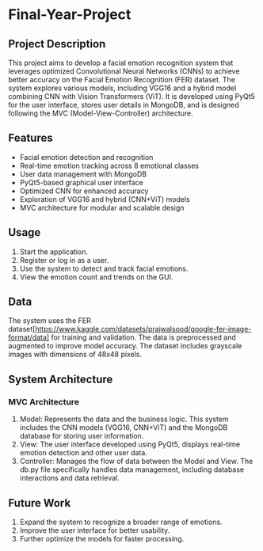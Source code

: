 # Final-Year-Project
## Project Description
This project aims to develop a facial emotion recognition system that leverages optimized Convolutional Neural Networks (CNNs) to achieve better accuracy on the Facial Emotion Recognition (FER) dataset. The system explores various models, including VGG16 and a hybrid model combining CNN with Vision Transformers (ViT). It is developed using PyQt5 for the user interface, stores user details in MongoDB, and is designed following the MVC (Model-View-Controller) architecture.

## Features
- Facial emotion detection and recognition
- Real-time emotion tracking across 8 emotional classes
- User data management with MongoDB
- PyQt5-based graphical user interface
- Optimized CNN for enhanced accuracy
- Exploration of VGG16 and hybrid (CNN+ViT) models
- MVC architecture for modular and scalable design

## Usage
1. Start the application.
2. Register or log in as a user.
3. Use the system to detect and track facial emotions.
4. View the emotion count and trends on the GUI.

## Data
The system uses the FER dataset[https://www.kaggle.com/datasets/prajwalsood/google-fer-image-format/data] for training and validation. The data is preprocessed and augmented to improve model accuracy. The dataset includes grayscale images with dimensions of 48x48 pixels.

## System Architecture
### MVC Architecture
1. Model: Represents the data and the business logic. This system includes the CNN models (VGG16, CNN+ViT) and the MongoDB database for storing user information.
2. View: The user interface developed using PyQt5, displays real-time emotion detection and other user data.
3. Controller: Manages the flow of data between the Model and View. The db.py file specifically handles data management, including database interactions and data retrieval.

## Future Work
1. Expand the system to recognize a broader range of emotions.
2. Improve the user interface for better usability.
3. Further optimize the models for faster processing.
